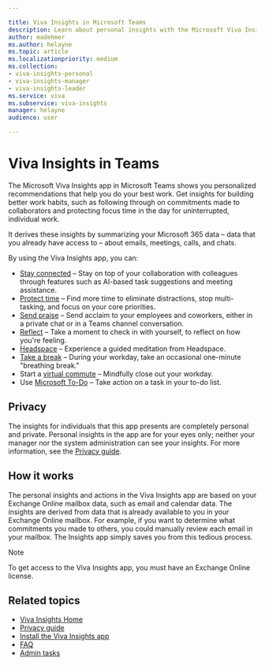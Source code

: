 ```yaml
---

title: Viva Insights in Microsoft Teams
description: Learn about personal insights with the Microsoft Viva Insights app 
author: madehmer
ms.author: helayne
ms.topic: article
ms.localizationpriority: medium 
ms.collection: 
- viva-insights-personal
- viva-insights-manager
- viva-insights-leader
ms.service: viva
ms.subservice: viva-insights
manager: helayne
audience: user

---
```


# Viva Insights in Teams

The Microsoft Viva Insights app in Microsoft Teams shows you personalized recommendations that help you do your best work. Get insights for building better work habits, such as following through on commitments made to collaborators and protecting focus time in the day for uninterrupted, individual work.

It derives these insights by summarizing your Microsoft 365 data &ndash; data that you already have access to &ndash; about emails, meetings, calls, and chats.

By using the Viva Insights app, you can:

* [Stay connected](viva-insights-stay-connected.md) &ndash; Stay on top of your collaboration with colleagues through features such as AI-based task suggestions and meeting assistance.
* [Protect time](viva-insights-protect-time.md) &ndash; Find more time to eliminate distractions, stop multi-tasking, and focus on your core priorities.
* [Send praise](viva-insights-praise.md) &ndash; Send acclaim to your employees and coworkers, either in a private chat or in a Teams channel conversation.
* [Reflect](viva-insights-reflect.md) &ndash; Take a moment to check in with yourself, to reflect on how you're feeling.
* [Headspace](viva-insights-headspace.md) &ndash; Experience a guided meditation from Headspace.
* [Take a break](viva-insights-home.md#take-a-break) &ndash; During your workday, take an occasional one-minute "breathing break."  
* Start a [virtual commute](viva-insights-virtual-commute.md) &ndash; Mindfully close out your workday.  
* Use [Microsoft To-Do](viva-insights-home.md#microsoft-to-do) &ndash; Take action on a task in your to-do list.

## Privacy

The insights for individuals that this app presents are completely personal and private. Personal insights in the app are for your eyes only; neither your manager nor the system administration can see your insights. For more information, see the [Privacy guide](viva-teams-app-privacy.md).

## How it works

The personal insights and actions in the Viva Insights app are based on your Exchange Online mailbox data, such as email and calendar data. The insights are derived from data that is already available to you in your Exchange Online mailbox. For example, if you want to determine what commitments you made to others, you could manually review each email in your mailbox. The Insights app simply saves you from this tedious process.

>[!Note]
>To get access to the Viva Insights app, you must have an Exchange Online license.

## Related topics

* [Viva Insights Home](viva-insights-home.md)
* [Privacy guide](viva-teams-app-privacy.md)
* [Install the Viva Insights app](viva-teams-app-install.md)
* [FAQ](viva-teams-app-faq.md)
* [Admin tasks](viva-teams-app-admin-tasks.md)
